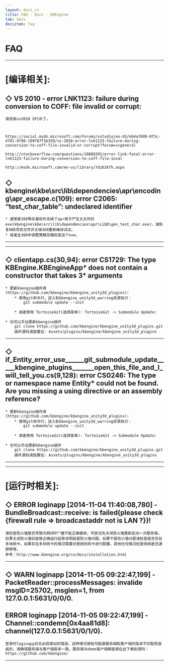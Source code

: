 ```yaml
---
layout: docs_cn
title: FAQ · Docs · KBEngine
tab: docs
docsitem: faq
---
```


FAQ
========

-----------------------------------------------------

[编译相关]:
========


◇ VS 2010 - error LNK1123: failure during conversion to COFF: file invalid or corrupt:
-----------------

	请安装vs2010 SP1补丁。
	


	https://social.msdn.microsoft.com/Forums/vstudio/en-US/eb4a7699-0f3c-4701-9790-199787f1b359/vs-2010-error-lnk1123-failure-during-conversion-to-coff-file-invalid-or-corrupt?forum=vcgeneral

	http://stackoverflow.com/questions/10888391/error-link-fatal-error-lnk1123-failure-during-conversion-to-coff-file-inval

	http://msdn.microsoft.com/en-us/library/7dz62kfh.aspx


◇ kbengine\kbe\src\lib\dependencies\apr\encoding\apr_escape.c(109): error C2065: “test_char_table”: undeclared identifier
--------------------

	* 通常是360等杀毒软件杀掉了apr用于产生头文件的exe(kbengine\kbe\src\lib\dependencies\apr\LibD\gen_test_char.exe)，请恢复KBE项目文件并关掉360重新编译试试。
	* 或者去360中调整策略忽略检查这个exe。


-----------------------------------------------------


-----------------------------------------------------

◇ clientapp.cs(30,94): error CS1729: The type KBEngine.KBEngineApp* does not contain a constructor that takes 3* arguments
-------------------

	* 更新kbengine插件库(https://github.com/kbengine/kbengine_unity3d_plugins):
		* 使用git命令行，进入到kbengine_unity3d_warring目录执行：
			git submodule update --init

		* 或者使用 TortoiseGit(选择菜单): TortoiseGit -> Submodule Update:

	* 也可以手动更新kbengine插件
		git clone https://github.com/kbengine/kbengine_unity3d_plugins.git
		插件源码请放置在: Assets/plugins/kbengine/kbengine_unity3d_plugins


-----------------------------------------------------

◇ if_Entity_error_use______git_submodule_update_____kbengine_plugins_______open_this_file_and_I_will_tell_you.cs(9,128): error CS0246: The type or namespace name Entity* could not be found. Are you missing a using directive or an assembly reference?
----------------------

	* 更新kbengine插件库(https://github.com/kbengine/kbengine_unity3d_plugins):
		* 使用git命令行，进入到kbengine_unity3d_warring目录执行：
			git submodule update --init

		* 或者使用 TortoiseGit(选择菜单): TortoiseGit -> Submodule Update:

	* 也可以手动更新kbengine插件
		git clone https://github.com/kbengine/kbengine_unity3d_plugins.git
		插件源码请放置在: Assets/plugins/kbengine/kbengine_unity3d_plugins


-----------------------------------------------------


-----------------------------------------------------

[运行时相关]:
========


◇ ERROR loginapp [2014-11-04 11:40:08,780] - BundleBroadcast::receive: is failed(please check {firewall rule => broadcastaddr not is LAN ?})!
---------------------

	请检查防火墙是否导致内网UDP广播不能正确接收，可尝试先关闭防火墙重新启动一次服务端，如果关闭防火墙后能够正确运行起来说明就是防火墙问题。如果不是防火墙问题请检查是否存在多块网卡，如果存在多块网卡的情况需要对使用的网卡进行配置。其他任何情况检查网络是否通顺等等。
	参考：http://www.kbengine.org/cn/docs/installation.html


-----------------------------------------------------


◇ WARN loginapp [2014-11-05 09:22:47,199] - PacketReader::processMessages: invalide msgID=25702, msglen=1, from 127.0.0.1:5631/0/0/0.
--------------------

ERROR loginapp [2014-11-05 09:22:47,199] - Channel::condemn[0x4aa81d8]: channel(127.0.0.1:5631/0/1/0).
--------------------

	登录时loginapp日志出现类似的错误，这种情况很有可能是服务端和客户端的版本不匹配而造成的，请确保服务端与客户端版本一致。服务端与demo客户端都能够在此下载到源码：https://github.com/kbengine/


-----------------------------------------------------





